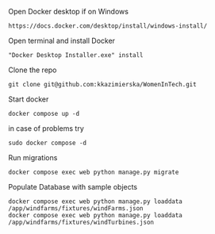 Open Docker desktop if on Windows

```
https://docs.docker.com/desktop/install/windows-install/
```

Open terminal and install Docker

```
"Docker Desktop Installer.exe" install
```

Clone the repo

```
git clone git@github.com:kkazimierska/WomenInTech.git
```

Start docker

```
docker compose up -d
```

in case of problems try

```
sudo docker compose -d
```

Run migrations

```
docker compose exec web python manage.py migrate
```

Populate Database with sample objects

```
docker compose exec web python manage.py loaddata /app/windfarms/fixtures/windFarms.json
docker compose exec web python manage.py loaddata /app/windfarms/fixtures/windTurbines.json
```
